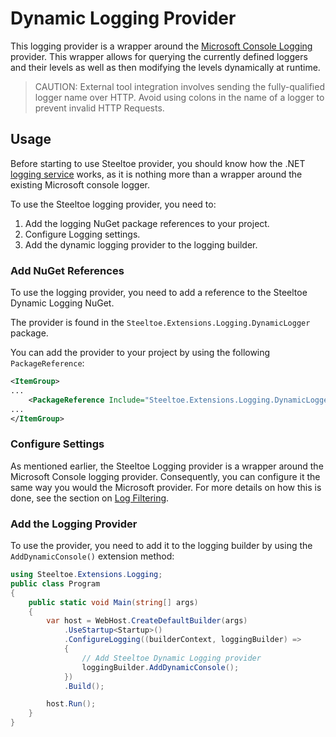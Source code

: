 # Dynamic Logging Provider

This logging provider is a wrapper around the [Microsoft Console Logging](https://github.com/aspnet/Logging) provider. This wrapper allows for querying the currently defined loggers and their levels as well as then modifying the levels dynamically at runtime.

>CAUTION: External tool integration involves sending the fully-qualified logger name over HTTP. Avoid using colons in the name of a logger to prevent invalid HTTP Requests.

## Usage

Before starting to use Steeltoe provider, you should know how the .NET [logging service](https://docs.microsoft.com/en-us/aspnet/core/fundamentals/logging/?tabs=aspnetcore2x) works, as it is nothing more than a wrapper around the existing Microsoft console logger.

To use the Steeltoe logging provider, you need to:

1. Add the logging NuGet package references to your project.
1. Configure Logging settings.
1. Add the dynamic logging provider to the logging builder.

### Add NuGet References

To use the logging provider, you need to add a reference to the Steeltoe Dynamic Logging NuGet.

The provider is found in the `Steeltoe.Extensions.Logging.DynamicLogger` package.

You can add the provider to your project by using the following `PackageReference`:

```xml
<ItemGroup>
...
    <PackageReference Include="Steeltoe.Extensions.Logging.DynamicLogger" Version= "3.0.0"/>
...
</ItemGroup>
```

### Configure Settings

As mentioned earlier, the Steeltoe Logging provider is a wrapper around the Microsoft Console logging provider. Consequently, you can configure it the same way you would the Microsoft provider. For more details on how this is done, see the section on [Log Filtering](https://docs.microsoft.com/en-us/aspnet/core/fundamentals/logging/?tabs=aspnetcore2x#log-filtering).

### Add the Logging Provider

To use the provider, you need to add it to the logging builder by using the `AddDynamicConsole()` extension method:

```csharp
using Steeltoe.Extensions.Logging;
public class Program
{
    public static void Main(string[] args)
    {
        var host = WebHost.CreateDefaultBuilder(args)
            .UseStartup<Startup>()
            .ConfigureLogging((builderContext, loggingBuilder) =>
            {
                // Add Steeltoe Dynamic Logging provider
                loggingBuilder.AddDynamicConsole();
            })
            .Build();

        host.Run();
    }
}
```
